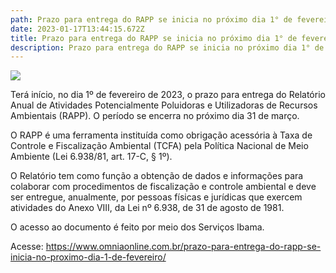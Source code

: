 ```yaml
---
path: Prazo para entrega do RAPP se inicia no próximo dia 1° de fevereiro
date: 2023-01-17T13:44:15.672Z
title: Prazo para entrega do RAPP se inicia no próximo dia 1° de fevereiro
description: Prazo para entrega do RAPP se inicia no próximo dia 1° de fevereiro
---
```

<!--StartFragment-->

![](https://www.omniaonline.com.br/wp-content/uploads/2023/01/Site-LinkedIn-Facebook-74.png)

Terá início, no dia 1º de fevereiro de 2023, o prazo para entrega do Relatório Anual de Atividades Potencialmente Poluidoras e Utilizadoras de Recursos Ambientais (RAPP). O período se encerra no próximo dia 31 de março.

O RAPP é uma ferramenta instituída como obrigação acessória à Taxa de Controle e Fiscalização Ambiental (TCFA) pela Política Nacional de Meio Ambiente (Lei 6.938/81, art. 17-C, § 1º).

O Relatório tem como função a obtenção de dados e informações para colaborar com procedimentos de fiscalização e controle ambiental e deve ser entregue, anualmente, por pessoas físicas e jurídicas que exercem atividades do Anexo VIII, da Lei nº 6.938, de 31 de agosto de 1981.

O acesso ao documento é feito por meio dos Serviços Ibama.

Acesse: https://www.omniaonline.com.br/prazo-para-entrega-do-rapp-se-inicia-no-proximo-dia-1-de-fevereiro/

<!--EndFragment-->